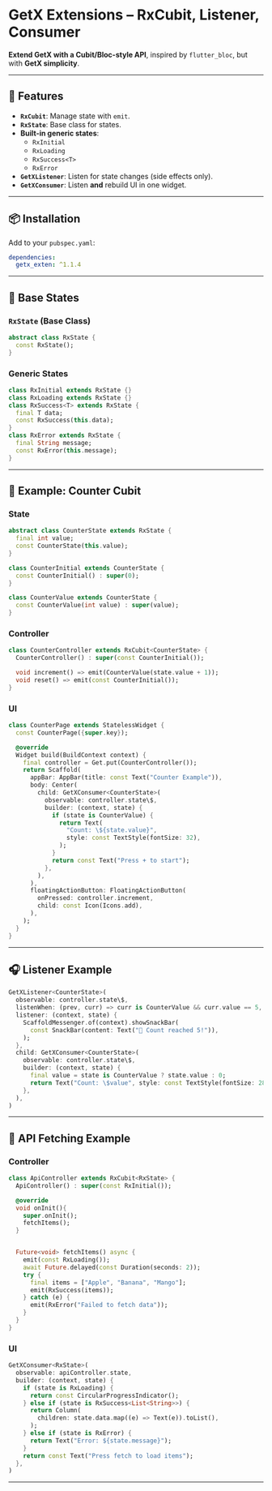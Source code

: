 # GetX Extensions – RxCubit, Listener, Consumer

**Extend GetX with a Cubit/Bloc-style API**, inspired by `flutter_bloc`, but with **GetX simplicity**.

---

## 🚀 Features

- **`RxCubit`**: Manage state with `emit`.
- **`RxState`**: Base class for states.
- **Built-in generic states**:
    - `RxInitial`
    - `RxLoading`
    - `RxSuccess<T>`
    - `RxError`
- **`GetXListener`**: Listen for state changes (side effects only).
- **`GetXConsumer`**: Listen **and** rebuild UI in one widget.

---

## 📦 Installation

Add to your `pubspec.yaml`:

```yaml
dependencies:
  getx_exten: ^1.1.4
```

---

## 🔧 Base States

### `RxState` (Base Class)

```dart
abstract class RxState {
  const RxState();
}
```

### Generic States

```dart
class RxInitial extends RxState {}
class RxLoading extends RxState {}
class RxSuccess<T> extends RxState {
  final T data;
  const RxSuccess(this.data);
}
class RxError extends RxState {
  final String message;
  const RxError(this.message);
}
```

---

## 📝 Example: Counter Cubit

### State

```dart
abstract class CounterState extends RxState {
  final int value;
  const CounterState(this.value);
}

class CounterInitial extends CounterState {
  const CounterInitial() : super(0);
}

class CounterValue extends CounterState {
  const CounterValue(int value) : super(value);
}
```

### Controller

```dart
class CounterController extends RxCubit<CounterState> {
  CounterController() : super(const CounterInitial());

  void increment() => emit(CounterValue(state.value + 1));
  void reset() => emit(const CounterInitial());
}
```

### UI

```dart
class CounterPage extends StatelessWidget {
  const CounterPage({super.key});

  @override
  Widget build(BuildContext context) {
    final controller = Get.put(CounterController());
    return Scaffold(
      appBar: AppBar(title: const Text("Counter Example")),
      body: Center(
        child: GetXConsumer<CounterState>(
          observable: controller.state\$,
          builder: (context, state) {
            if (state is CounterValue) {
              return Text(
                "Count: \${state.value}",
                style: const TextStyle(fontSize: 32),
              );
            }
            return const Text("Press + to start");
          },
        ),
      ),
      floatingActionButton: FloatingActionButton(
        onPressed: controller.increment,
        child: const Icon(Icons.add),
      ),
    );
  }
}
```

---

## 🎧 Listener Example

```dart
GetXListener<CounterState>(
  observable: controller.state\$,
  listenWhen: (prev, curr) => curr is CounterValue && curr.value == 5,
  listener: (context, state) {
    ScaffoldMessenger.of(context).showSnackBar(
      const SnackBar(content: Text("🎉 Count reached 5!")),
    );
  },
  child: GetXConsumer<CounterState>(
    observable: controller.state\$,
    builder: (context, state) {
      final value = state is CounterValue ? state.value : 0;
      return Text("Count: \$value", style: const TextStyle(fontSize: 28));
    },
  ),
)
```

---

## 🔄 API Fetching Example

### Controller

```dart
class ApiController extends RxCubit<RxState> {
  ApiController() : super(const RxInitial());

  @override
  void onInit(){
    super.onInit();
    fetchItems();
  }


  Future<void> fetchItems() async {
    emit(const RxLoading());
    await Future.delayed(const Duration(seconds: 2));
    try {
      final items = ["Apple", "Banana", "Mango"];
      emit(RxSuccess(items));
    } catch (e) {
      emit(RxError("Failed to fetch data"));
    }
  }
}
```

### UI

```dart
GetXConsumer<RxState>(
  observable: apiController.state,
  builder: (context, state) {
    if (state is RxLoading) {
      return const CircularProgressIndicator();
    } else if (state is RxSuccess<List<String>>) {
      return Column(
        children: state.data.map((e) => Text(e)).toList(),
      );
    } else if (state is RxError) {
      return Text("Error: ${state.message}");
    }
    return const Text("Press fetch to load items");
  },
)
```

---
